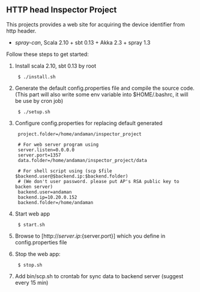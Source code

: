 ## HTTP head Inspector Project

This projects provides a web site for acquiring the device identifier
from http header.


* _spray-can_, Scala 2.10 + sbt 0.13 + Akka 2.3 + spray 1.3


Follow these steps to get started:


1. Install scala 2.10, sbt 0.13 by root

        $ ./install.sh

2. Generate the default config.properties file and compile the source code.
   (This part will also write some env variable into $HOME/.bashrc, it will be use by cron job)

        $ ./setup.sh

3. Configure config.properties for replacing default generated

        project.folder=/home/andaman/inspector_project

        # For web server program using
        server.listen=0.0.0.0
        server.port=1357
        data.folder=/home/andaman/inspector_project/data
        
        # For shell script using (scp $file $backend.user@$backend.ip:$backend.folder) 
        # (We don't user password. please put AP's RSA public key to backen server)
        backend.user=andaman
        backend.ip=10.20.0.152
        backend.folder=/home/andaman

4. Start web app

        $ start.sh

5. Browse to [http://${server.ip}:${server.port}] which you define in config.properties file

6. Stop the web app:

        $ stop.sh

7. Add bin/scp.sh to crontab for sync data to backend server (suggest every 15 min)


